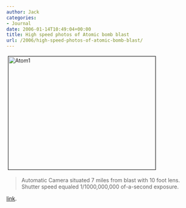 ```yaml
---
author: Jack
categories:
- Journal
date: 2006-01-14T10:49:04+00:00
title: High speed photos of Atomic bomb blast
url: /2006/high-speed-photos-of-atomic-bomb-blast/
---
```


<img src="/files/atom1.jpg" alt="Atom1" width="386" height="296" border="1" hspace="4" vspace="4" />

> Automatic Camera situated 7 miles from blast with 10 foot lens. Shutter speed equaled 1/1000,000,000 of-a-second exposure.

[link][1].

 [1]: http://www.nevadasurveyor.com/atomicbomb/